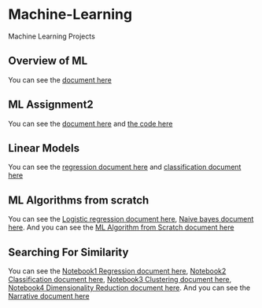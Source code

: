 # Machine-Learning
Machine Learning Projects

## Overview of ML
You can see the [document here](Overview_of_ML.pdf)

## ML Assignment2
You can see the [document here](ML_Assignment2.pdf) and [the code here](main.cpp)

## Linear Models
You can see the [regression document here](regression.pdf) and [classification document here](Classification.pdf)

## ML Algorithms from scratch
You can see the [Logistic regression document here](LRscratch.cpp), [Naive bayes document here](NBscratch.cpp).
And you can see the [ML Algorithm from Scratch document here](MLscratch.pdf) 

## Searching For Similarity
You can see the [Notebook1 Regression document here](N1-Regression.pdf), [Notebook2 Classification document here](Notebook2.pdf), 
[Notebook3 Clustering document here](Notebook3.pdf), [Notebook4 Dimensionality Reduction document here](Notebook4.pdf).
And you can see the [Narrative document here](ML_Searching_for_Similarity.pdf) 

